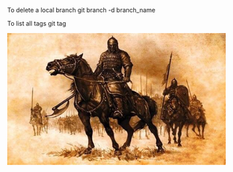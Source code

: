 To delete a local branch
git branch -d branch_name


To list all tags
git tag 

![This is an image](testimg.jpg)
